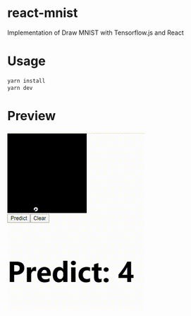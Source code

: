 # react-mnist
Implementation of Draw MNIST with Tensorflow.js and React
# Usage
~~~
yarn install
yarn dev
~~~
# Preview
![Alt Text](https://github.com/gron1gh1/react-mnist/blob/master/preview.gif)
